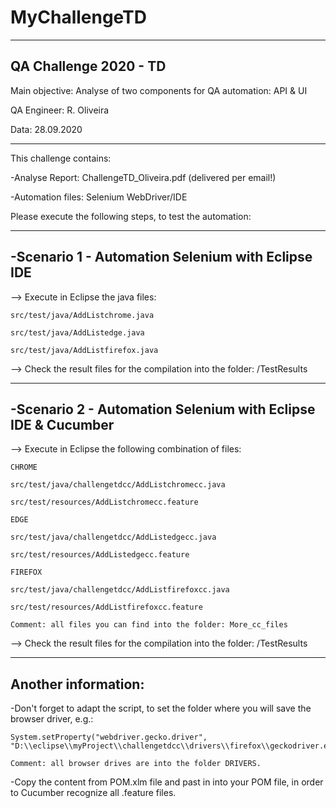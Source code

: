 # MyChallengeTD
-----------------------------------------------------------------------
QA Challenge 2020 - TD
-----------------------------------------------------------------------

Main objective: Analyse of two components for QA automation: API & UI

QA Engineer: R. Oliveira

Data: 28.09.2020

-----------------------------------------------------------------------

This challenge contains:

-Analyse Report: ChallengeTD_Oliveira.pdf (delivered per email!)

-Automation files: Selenium WebDriver/IDE

Please execute the following steps, to test the automation:

-----------------------------------------------------------------------
-Scenario 1 - Automation Selenium with Eclipse IDE
-----------------------------------------------------------------------


--> Execute in Eclipse the java files:

    src/test/java/AddListchrome.java
    
    src/test/java/AddListedge.java
    
    src/test/java/AddListfirefox.java
    
    
--> Check the result files for the compilation into the folder: /TestResults

-----------------------------------------------------------------------
-Scenario 2 - Automation Selenium with Eclipse IDE & Cucumber
-----------------------------------------------------------------------

--> Execute in Eclipse the following combination of files:

    CHROME
    
    src/test/java/challengetdcc/AddListchromecc.java
    
    src/test/resources/AddListchromecc.feature
    
    EDGE
    
    src/test/java/challengetdcc/AddListedgecc.java
    
    src/test/resources/AddListedgecc.feature
    
    FIREFOX
    
    src/test/java/challengetdcc/AddListfirefoxcc.java
    
    src/test/resources/AddListfirefoxcc.feature
    
    Comment: all files you can find into the folder: More_cc_files
    
--> Check the result files for the compilation into the folder: /TestResults

-----------------------------------------------------------------------

Another information:
-----------------------------------------------------------------------

-Don't forget to adapt the script, to set the folder where you will save the browser driver, e.g.:

    System.setProperty("webdriver.gecko.driver", "D:\\eclipse\\myProject\\challengetdcc\\drivers\\firefox\\geckodriver.exe");
    
    Comment: all browser drives are into the folder DRIVERS.

-Copy the content from POM.xlm file and past in into your POM file, in order to Cucumber recognize all .feature files.






